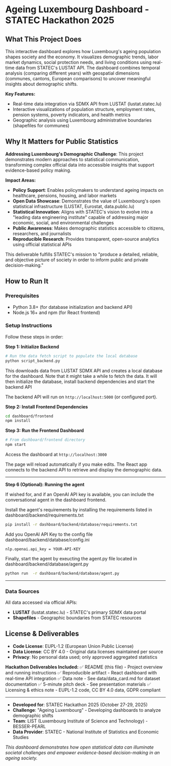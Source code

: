 # Ageing Luxembourg Dashboard - STATEC Hackathon 2025

## What This Project Does

This interactive dashboard explores how Luxembourg's ageing population shapes society and the economy. It visualizes demographic trends, labor market dynamics, social protection needs, and living conditions using real-time data from STATEC's LUSTAT API. The dashboard combines temporal analysis (comparing different years) with geospatial dimensions (communes, cantons, European comparisons) to uncover meaningful insights about demographic shifts.

**Key Features:**
- Real-time data integration via SDMX API from LUSTAT (lustat.statec.lu)
- Interactive visualizations of population structure, employment rates, pension systems, poverty indicators, and health metrics
- Geographic analysis using Luxembourg administrative boundaries (shapefiles for communes)

## Why It Matters for Public Statistics

**Addressing Luxembourg's Demographic Challenge**: This project demonstrates modern approaches to statistical communication, transforming complex official data into accessible insights that support evidence-based policy making.

**Impact Areas:**
- **Policy Support**: Enables policymakers to understand ageing impacts on healthcare, pensions, housing, and labor markets
- **Open Data Showcase**: Demonstrates the value of Luxembourg's open statistical infrastructure (LUSTAT, Eurostat, data.public.lu)
- **Statistical Innovation**: Aligns with STATEC's vision to evolve into a "leading data engineering institute" capable of addressing major economic, social, and environmental challenges
- **Public Awareness**: Makes demographic statistics accessible to citizens, researchers, and journalists
- **Reproducible Research**: Provides transparent, open-source analytics using official statistical APIs

This deliverable fulfills STATEC's mission to "produce a detailed, reliable, and objective picture of society in order to inform public and private decision-making."

## How to Run It

### Prerequisites
- Python 3.8+ (for database initialization and backend API)
- Node.js 16+ and npm (for React frontend)

### Setup Instructions

Follow these steps in order:

**Step 1: Initialize Backend**
```bash
# Run the data fetch script to populate the local database
python script_backend.py
```
This downloads data from LUSTAT SDMX API and creates a local database for the dashboard. Note that it might take a while to fetch the data. It will then initialize the database, install backend dependencies and start the backend API

The backend API will run on `http://localhost:5000` (or configured port).

**Step 2: Install Frontend Dependencies**
```bash
cd dashboard/frontend
npm install
```

**Step 3: Run the Frontend Dashboard**
```bash
# From dashboard/frontend directory
npm start
```
Access the dashboard at `http://localhost:3000`

The page will reload automatically if you make edits. The React app connects to the backend API to retrieve and display the demographic data.


---


**Step 6 (Optional): Running the agent**

If wished for, and if an OpenAI API key is available, you can include the conversational agent in the dashboard frontend. 

Install the agent's requirements by installing the requirements listed in dashboard/backend/requirements.txt

```bash
pip install -r dashboard/backend/database/requirements.txt
```

Add you OpenAI API Key to the config file dashboard/backend/database/config.ini


```
nlp.openai.api_key = YOUR-API-KEY
```

Finally, start the agent by exeucting the agent.py file located in dashboard/backend/database/agent.py

```bash
python run  -r dashboard/backend/database/agent.py
```

---

### Data Sources
All data accessed via official APIs:
- **LUSTAT** (lustat.statec.lu) - STATEC's primary SDMX data portal
- **Shapefiles** - Geographic boundaries from STATEC resources

## License & Deliverables

- **Code License**: EUPL-1.2 (European Union Public License)
- **Data License**: CC BY 4.0 - Original data licenses maintained per source
- **Privacy**: No personal data used; only approved aggregated statistics

**Hackathon Deliverables Included:**
✅ README (this file) - Project overview and running instructions
✅ Reproducible artifact - React dashboard with real-time API integration
✅ Data note - See data/data_card.md for dataset documentation
✅ 5-minute pitch deck - See presentation materials
✅ Licensing & ethics note - EUPL-1.2 code, CC BY 4.0 data, GDPR compliant

---

- **Developed for**: STATEC Hackathon 2025 (October 27-29, 2025)
- **Challenge**: "Ageing Luxembourg" - Developing dashboards to analyze demographic shifts
- **Team**: LIST (Luxembourg Institute of Science and Technology) - BESSER-PEARL
- **Data Provider**: STATEC - National Institute of Statistics and Economic Studies

*This dashboard demonstrates how open statistical data can illuminate societal challenges and empower evidence-based decision-making in an ageing society.*

